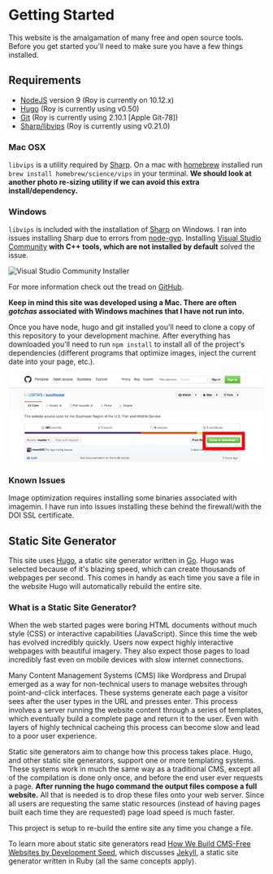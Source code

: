 # Getting Started

This website is the amalgamation of many free and open source tools. Before you get started you'll need to make sure you have a few things installed.

## Requirements

- [NodeJS](https://nodejs.org/en/) version 9 (Roy is currently on 10.12.x)
- [Hugo](https://gohugo.io/overview/installing/) (Roy is currently using v0.50)
- [Git](https://git-scm.com/downloads) (Roy is currently using 2.10.1 [Apple Git-78])
- [Sharp/libvips](http://sharp.dimens.io/en/stable/install/#installation) (Roy is currently using v0.21.0)

### Mac OSX

`libvips` is a utility required by [Sharp](http://sharp.dimens.io/en/). On a mac with [homebrew](http://brew.sh/) installed run `brew install homebrew/science/vips` in your terminal. **We should look at another photo re-sizing utility if we can avoid this extra install/dependency.**

### Windows

`libvips` is included with the installation of [Sharp](http://sharp.dimens.io/en/) on Windows. I ran into issues installing Sharp due to errors from [node-gyp](https://github.com/nodejs/node-gyp). Installing [Visual Studio Community](https://www.visualstudio.com/en-us/products/visual-studio-community-vs.aspx) **with C++ tools, which are not installed by default** solved the issue.

![Visual Studio Community Installer](https://cloud.githubusercontent.com/assets/94334/9250024/a3ca627a-41d2-11e5-8efb-1417d686eaa4.png)

For more information check out the tread on [GitHub](https://github.com/nodejs/node-gyp/issues/629#issuecomment-153196245).

**Keep in mind this site was developed using a Mac. There are often _gotchas_ associated with Windows machines that I have not run into.**

Once you have node, hugo and git installed you'll need to clone a copy of this repository to your development machine. After everything has downloaded you'll need to run `npm install` to install all of the project's dependencies (different programs that optimize images, inject the current date into your page, etc.).

![Location on website where the clone repository button is located](./images/clone-repository.jpg)

### Known Issues

Image optimization requires installing some binaries associated with imagemin. I have run into issues installing these behind the firewall/with the DOI SSL certificate.

## Static Site Generator

This site uses [Hugo](https://gohugo.io/), a static site generator written in [Go](https://golang.org/). Hugo was selected because of it's blazing speed, which can create thousands of webpages per second. This comes in handy as each time you save a file in the website Hugo will automatically rebuild the entire site.

### What is a Static Site Generator?

When the web started pages were boring HTML documents without much style (CSS) or interactive capabilities (JavaScript). Since this time the web has evolved incredibly quickly. Users now expect highly interactive webpages with beautiful imagery. They also expect those pages to load incredibly fast even on mobile devices with slow internet connections.

Many Content Management Systems (CMS) like Wordpress and Drupal emerged as a way for non-technical users to manage websites through point-and-click interfaces. These systems generate each page a visitor sees after the user types in the URL and presses enter. This process involves a server running the website content through a series of templates, which eventually build a complete page and return it to the user. Even with layers of highly technical cacheing this process can become slow and lead to a poor user experience.

Static site generators aim to change how this process takes place. Hugo, and other static site generators, support one or more templating systems. These systems work in much the same way as a traditional CMS, except all of the compilation is done only once, and before the end user ever requests a page. **After running the hugo command the output files compose a full website.** All that is needed is to drop these files onto your web server. Since all users are requesting the same static resources (instead of having pages built each time they are requested) page load speed is much faster.

This project is setup to re-build the entire site any time you change a file.

To learn more about static site generators read [How We Build CMS-Free Websites by Development Seed](https://developmentseed.org/blog/2012/07/27/build-cms-free-websites/), which discusses [Jekyll](jekyllrb.com), a static site generator written in Ruby (all the same concepts apply).
